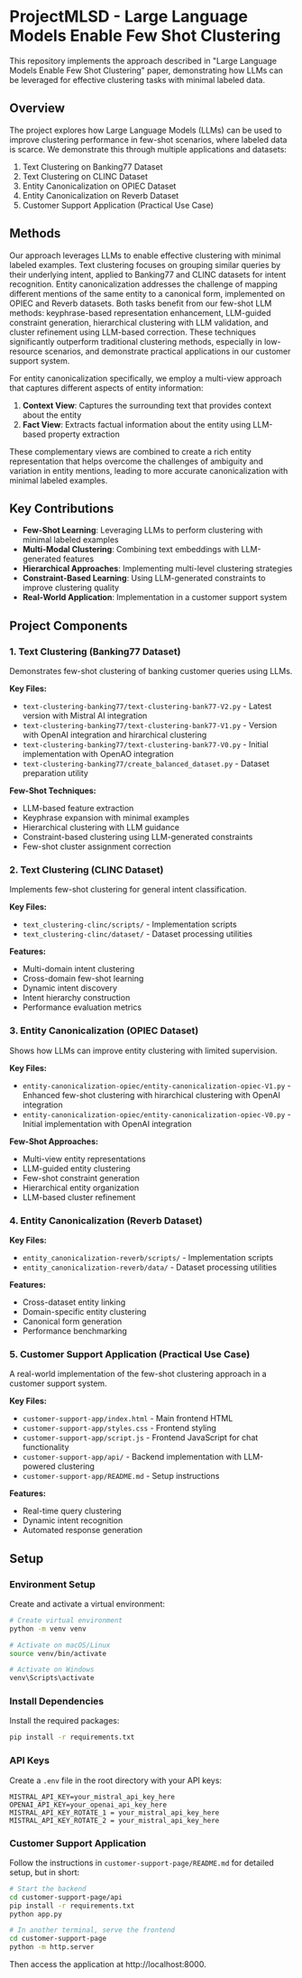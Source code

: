 # ProjectMLSD - Large Language Models Enable Few Shot Clustering

This repository implements the approach described in "Large Language Models Enable Few Shot Clustering" paper, demonstrating how LLMs can be leveraged for effective clustering tasks with minimal labeled data.

## Overview

The project explores how Large Language Models (LLMs) can be used to improve clustering performance in few-shot scenarios, where labeled data is scarce. We demonstrate this through multiple applications and datasets:

1. Text Clustering on Banking77 Dataset
2. Text Clustering on CLINC Dataset
3. Entity Canonicalization on OPIEC Dataset
4. Entity Canonicalization on Reverb Dataset
5. Customer Support Application (Practical Use Case)

## Methods

Our approach leverages LLMs to enable effective clustering with minimal labeled examples. Text clustering focuses on grouping similar queries by their underlying intent, applied to Banking77 and CLINC datasets for intent recognition. Entity canonicalization addresses the challenge of mapping different mentions of the same entity to a canonical form, implemented on OPIEC and Reverb datasets. Both tasks benefit from our few-shot LLM methods: keyphrase-based representation enhancement, LLM-guided constraint generation, hierarchical clustering with LLM validation, and cluster refinement using LLM-based correction. These techniques significantly outperform traditional clustering methods, especially in low-resource scenarios, and demonstrate practical applications in our customer support system.

For entity canonicalization specifically, we employ a multi-view approach that captures different aspects of entity information:

1. **Context View**: Captures the surrounding text that provides context about the entity
2. **Fact View**: Extracts factual information about the entity using LLM-based property extraction


These complementary views are combined to create a rich entity representation that helps overcome the challenges of ambiguity and variation in entity mentions, leading to more accurate canonicalization with minimal labeled examples.

## Key Contributions

- **Few-Shot Learning**: Leveraging LLMs to perform clustering with minimal labeled examples
- **Multi-Modal Clustering**: Combining text embeddings with LLM-generated features
- **Hierarchical Approaches**: Implementing multi-level clustering strategies
- **Constraint-Based Learning**: Using LLM-generated constraints to improve clustering quality
- **Real-World Application**: Implementation in a customer support system


## Project Components

### 1. Text Clustering (Banking77 Dataset)

Demonstrates few-shot clustering of banking customer queries using LLMs.

**Key Files:**
- `text-clustering-banking77/text-clustering-bank77-V2.py` - Latest version with Mistral AI integration
- `text-clustering-banking77/text-clustering-bank77-V1.py` - Version with OpenAI integration and hirarchical clustering
- `text-clustering-banking77/text-clustering-bank77-V0.py` - Initial implementation with OpenAO integration
- `text-clustering-banking77/create_balanced_dataset.py` - Dataset preparation utility

**Few-Shot Techniques:**
- LLM-based feature extraction
- Keyphrase expansion with minimal examples
- Hierarchical clustering with LLM guidance
- Constraint-based clustering using LLM-generated constraints
- Few-shot cluster assignment correction

### 2. Text Clustering (CLINC Dataset)

Implements few-shot clustering for general intent classification.

**Key Files:**
- `text_clustering-clinc/scripts/` - Implementation scripts
- `text_clustering-clinc/dataset/` - Dataset processing utilities

**Features:**
- Multi-domain intent clustering
- Cross-domain few-shot learning
- Dynamic intent discovery
- Intent hierarchy construction
- Performance evaluation metrics

### 3. Entity Canonicalization (OPIEC Dataset)

Shows how LLMs can improve entity clustering with limited supervision.

**Key Files:**
- `entity-canonicalization-opiec/entity-canonicalization-opiec-V1.py` - Enhanced few-shot clustering with hirarchical clustering with OpenAI integration
- `entity-canonicalization-opiec/entity-canonicalization-opiec-V0.py` - Initial implementation with OpenAI integration

**Few-Shot Approaches:**
- Multi-view entity representations
- LLM-guided entity clustering
- Few-shot constraint generation
- Hierarchical entity organization
- LLM-based cluster refinement

### 4. Entity Canonicalization (Reverb Dataset)


**Key Files:**
- `entity_canonicalization-reverb/scripts/` - Implementation scripts
- `entity_canonicalization-reverb/data/` - Dataset processing utilities

**Features:**
- Cross-dataset entity linking
- Domain-specific entity clustering
- Canonical form generation
- Performance benchmarking

### 5. Customer Support Application (Practical Use Case)

A real-world implementation of the few-shot clustering approach in a customer support system.

**Key Files:**
- `customer-support-app/index.html` - Main frontend HTML
- `customer-support-app/styles.css` - Frontend styling
- `customer-support-app/script.js` - Frontend JavaScript for chat functionality
- `customer-support-app/api/` - Backend implementation with LLM-powered clustering
- `customer-support-app/README.md` - Setup instructions

**Features:**
- Real-time query clustering
- Dynamic intent recognition
- Automated response generation


## Setup

### Environment Setup

Create and activate a virtual environment:

```bash
# Create virtual environment
python -m venv venv

# Activate on macOS/Linux
source venv/bin/activate

# Activate on Windows
venv\Scripts\activate
```

### Install Dependencies

Install the required packages:

```bash
pip install -r requirements.txt
```

### API Keys

Create a `.env` file in the root directory with your API keys:

```
MISTRAL_API_KEY=your_mistral_api_key_here
OPENAI_API_KEY=your_openai_api_key_here 
MISTRAL_API_KEY_ROTATE_1 = your_mistral_api_key_here
MISTRAL_API_KEY_ROTATE_2 = your_mistral_api_key_here
```



### Customer Support Application

Follow the instructions in `customer-support-page/README.md` for detailed setup, but in short:

```bash
# Start the backend
cd customer-support-page/api
pip install -r requirements.txt
python app.py

# In another terminal, serve the frontend
cd customer-support-page
python -m http.server
```

Then access the application at http://localhost:8000.

